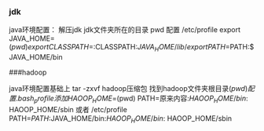 
### jdk

java环境配置：
解压jdk
jdk文件夹所在的目录 pwd
配置 /etc/profile
export JAVA_HOME=$(pwd)
export CLASSPATH=$:CLASSPATH:$JAVA_HOME/lib/
export PATH=$PATH:$JAVA_HOME/bin

###hadoop

java环境配置基础上
tar -zxvf hadoop压缩包
找到hadoop文件夹根目录$(pwd)
配置 .bash_profile 
添加 HAOOP_HOME=$(pwd)
       PATH=原来内容:$HAOOP_HOME/bin:$ HAOOP_HOME/sbin 
或者 /etc/profile
     PATH=$PATH:$JAVA_HOME/bin:$HAOOP_HOME/bin:$ HAOOP_HOME/sbin 